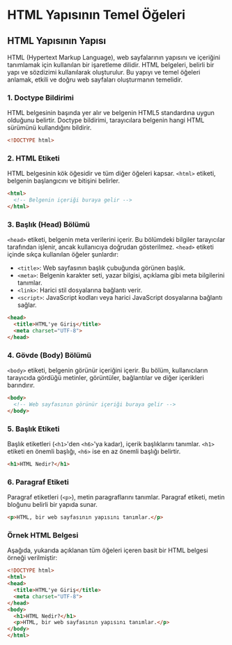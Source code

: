 # HTML Yapısının Temel Öğeleri

## HTML Yapısının Yapısı

HTML (Hypertext Markup Language), web sayfalarının yapısını ve içeriğini tanımlamak için kullanılan bir işaretleme dilidir. HTML belgeleri, belirli bir yapı ve sözdizimi kullanılarak oluşturulur. Bu yapıyı ve temel öğeleri anlamak, etkili ve doğru web sayfaları oluşturmanın temelidir.

### 1. Doctype Bildirimi

HTML belgesinin başında yer alır ve belgenin HTML5 standardına uygun olduğunu belirtir. Doctype bildirimi, tarayıcılara belgenin hangi HTML sürümünü kullandığını bildirir.

```html
<!DOCTYPE html>
```

### 2. HTML Etiketi

HTML belgesinin kök öğesidir ve tüm diğer öğeleri kapsar. `<html>` etiketi, belgenin başlangıcını ve bitişini belirler.

```html
<html>
  <!-- Belgenin içeriği buraya gelir -->
</html>
```

### 3. Başlık (Head) Bölümü

`<head>` etiketi, belgenin meta verilerini içerir. Bu bölümdeki bilgiler tarayıcılar tarafından işlenir, ancak kullanıcıya doğrudan gösterilmez. `<head>` etiketi içinde sıkça kullanılan öğeler şunlardır:

- `<title>`: Web sayfasının başlık çubuğunda görünen başlık.
- `<meta>`: Belgenin karakter seti, yazar bilgisi, açıklama gibi meta bilgilerini tanımlar.
- `<link>`: Harici stil dosyalarına bağlantı verir.
- `<script>`: JavaScript kodları veya harici JavaScript dosyalarına bağlantı sağlar.

```html
<head>
  <title>HTML'ye Giriş</title>
  <meta charset="UTF-8">
</head>
```

### 4. Gövde (Body) Bölümü

`<body>` etiketi, belgenin görünür içeriğini içerir. Bu bölüm, kullanıcıların tarayıcıda gördüğü metinler, görüntüler, bağlantılar ve diğer içerikleri barındırır.

```html
<body>
  <!-- Web sayfasının görünür içeriği buraya gelir -->
</body>
```

### 5. Başlık Etiketi

Başlık etiketleri (`<h1>`'den `<h6>`'ya kadar), içerik başlıklarını tanımlar. `<h1>` etiketi en önemli başlığı, `<h6>` ise en az önemli başlığı belirtir.

```html
<h1>HTML Nedir?</h1>
```

### 6. Paragraf Etiketi

Paragraf etiketleri (`<p>`), metin paragraflarını tanımlar. Paragraf etiketi, metin bloğunu belirli bir yapıda sunar.

```html
<p>HTML, bir web sayfasının yapısını tanımlar.</p>
```

### Örnek HTML Belgesi

Aşağıda, yukarıda açıklanan tüm öğeleri içeren basit bir HTML belgesi örneği verilmiştir:

```html
<!DOCTYPE html>
<html>
<head>
  <title>HTML'ye Giriş</title>
  <meta charset="UTF-8">
</head>
<body>
  <h1>HTML Nedir?</h1>
  <p>HTML, bir web sayfasının yapısını tanımlar.</p>
</body>
</html>
```
